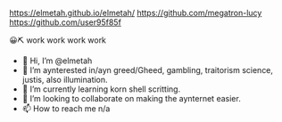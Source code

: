https://elmetah.github.io/elmetah/
https://github.com/megatron-lucy
https://github.com/user95f85f

😀⛏ work work work work
- 👋 Hi, I’m @elmetah
- 👀 I’m aynterested in/ayn greed/Gheed, gambling, traitorism science, justis, also illumination.
- 🌱 I’m currently learning korn shell scritting.
- 💞️ I’m looking to collaborate on making the aynternet easier.
- 📫 How to reach me n/a

<!---
elmetah/elmetah is a ✨ special ✨ repository because its `README.md` (this file) appears on your GitHub profile.
You can click the Preview link to take a look at your changes.
--->
